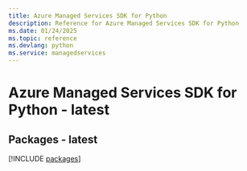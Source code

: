 ```yaml
---
title: Azure Managed Services SDK for Python
description: Reference for Azure Managed Services SDK for Python
ms.date: 01/24/2025
ms.topic: reference
ms.devlang: python
ms.service: managedservices
---
```

# Azure Managed Services SDK for Python - latest
## Packages - latest
[!INCLUDE [packages](managed-services-index.md)]
